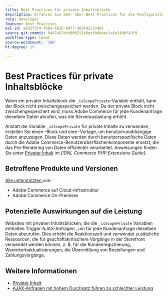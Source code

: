 ```yaml
---
title: Best Practices für private Inhaltsblöcke
description: Erfahren Sie mehr über Best Practices für die Konfiguration privater Inhaltsblöcke zur Optimierung der Leistung von Storefronts.
role: Developer
feature: Best Practices
exl-id: a6d2f324-f9b9-4b2b-997f-36df02c37465
source-git-commit: 94d7a57dcd006251e8eefbdb4ec3a5e140bf43f9
workflow-type: tm+mt
source-wordcount: '186'
ht-degree: 1%

---
```


# Best Practices für private Inhaltsblöcke

Wenn ein privater Inhaltsblock die `_isScopePrivate`-Variable enthält, kann der Block nicht zwischengespeichert werden. Da der private Block nicht zwischengespeichert wird, muss Adobe Commerce für jede Kundenanfrage dieselben Daten abrufen, was die Serverauslastung erhöht.

Anstatt die Variable `_isScopePrivate` für private Inhalte zu verwenden, erstellen Sie einen -Block und eine -Vorlage, um benutzerunabhängige Daten anzuzeigen. Diese Daten werden durch benutzerspezifische Daten durch die Adobe Commerce-Benutzeroberflächenkomponente ersetzt, die das Pre-Rendering von Daten effizienter verarbeitet. Anweisungen finden Sie unter [Privater Inhalt](https://developer.adobe.com/commerce/php/development/cache/page/private-content/) im _[!DNL Commerce PHP Extensions Guide]_.

## Betroffene Produkte und Versionen

[Alle unterstützten ](../../../release/versions.md) von:

- Adobe Commerce auf Cloud-Infrastruktur
- Adobe Commerce On-Premises

## Potenzielle Auswirkungen auf die Leistung

Websites mit privaten Inhaltsblöcken, die die `_isScopePrivate` Variablen enthalten Trigger-AJAX-Anfragen , um für jede Kundenanfrage dieselben Daten abzurufen. Dies erhöht die Reaktionszeit und verwendet zusätzliche Ressourcen, die für geschäftskritischere Vorgänge in der Storefront verwendet werden können, z. B. für die Kundenregistrierung, Warenkorbaktualisierungen, die Übermittlung von Bestellungen und Zahlungsvorgänge.

## Weitere Informationen

- [Privater Inhalt](../../../performance/configuration.md#client-side-optimization-settings)
- [AJAX-Anfragen mit hohem Durchsatz führen zu schlechter Leistung](https://experienceleague.adobe.com/docs/commerce-knowledge-base/kb/troubleshooting/miscellaneous/high-throughput-ajax-requests-cause-poor-performance.html?lang=de)
